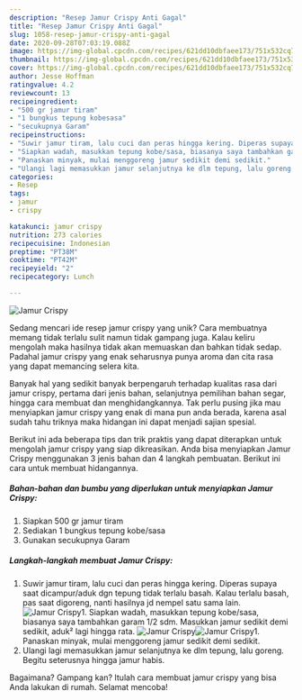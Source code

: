 ```yaml
---
description: "Resep Jamur Crispy Anti Gagal"
title: "Resep Jamur Crispy Anti Gagal"
slug: 1058-resep-jamur-crispy-anti-gagal
date: 2020-09-28T07:03:19.088Z
image: https://img-global.cpcdn.com/recipes/621dd10dbfaee173/751x532cq70/jamur-crispy-foto-resep-utama.jpg
thumbnail: https://img-global.cpcdn.com/recipes/621dd10dbfaee173/751x532cq70/jamur-crispy-foto-resep-utama.jpg
cover: https://img-global.cpcdn.com/recipes/621dd10dbfaee173/751x532cq70/jamur-crispy-foto-resep-utama.jpg
author: Jesse Hoffman
ratingvalue: 4.2
reviewcount: 13
recipeingredient:
- "500 gr jamur tiram"
- "1 bungkus tepung kobesasa"
- "secukupnya Garam"
recipeinstructions:
- "Suwir jamur tiram, lalu cuci dan peras hingga kering. Diperas supaya saat dicampur/aduk dgn tepung tidak terlalu basah. Kalau terlalu basah, pas saat digoreng, nanti hasilnya jd nempel satu sama lain."
- "Siapkan wadah, masukkan tepung kobe/sasa, biasanya saya tambahkan garam 1/2 sdm. Masukkan jamur sedikit demi sedikit, aduk² lagi hingga rata."
- "Panaskan minyak, mulai menggoreng jamur sedikit demi sedikit."
- "Ulangi lagi memasukkan jamur selanjutnya ke dlm tepung, lalu goreng. Begitu seterusnya hingga jamur habis."
categories:
- Resep
tags:
- jamur
- crispy

katakunci: jamur crispy 
nutrition: 273 calories
recipecuisine: Indonesian
preptime: "PT38M"
cooktime: "PT42M"
recipeyield: "2"
recipecategory: Lunch

---
```



![Jamur Crispy](https://img-global.cpcdn.com/recipes/621dd10dbfaee173/751x532cq70/jamur-crispy-foto-resep-utama.jpg)

Sedang mencari ide resep jamur crispy yang unik? Cara membuatnya memang tidak terlalu sulit namun tidak gampang juga. Kalau keliru mengolah maka hasilnya tidak akan memuaskan dan bahkan tidak sedap. Padahal jamur crispy yang enak seharusnya punya aroma dan cita rasa yang dapat memancing selera kita.

Banyak hal yang sedikit banyak berpengaruh terhadap kualitas rasa dari jamur crispy, pertama dari jenis bahan, selanjutnya pemilihan bahan segar, hingga cara membuat dan menghidangkannya. Tak perlu pusing jika mau menyiapkan jamur crispy yang enak di mana pun anda berada, karena asal sudah tahu triknya maka hidangan ini dapat menjadi sajian spesial.




Berikut ini ada beberapa tips dan trik praktis yang dapat diterapkan untuk mengolah jamur crispy yang siap dikreasikan. Anda bisa menyiapkan Jamur Crispy menggunakan 3 jenis bahan dan 4 langkah pembuatan. Berikut ini cara untuk membuat hidangannya.

<!--inarticleads1-->

##### Bahan-bahan dan bumbu yang diperlukan untuk menyiapkan Jamur Crispy:

1. Siapkan 500 gr jamur tiram
1. Sediakan 1 bungkus tepung kobe/sasa
1. Gunakan secukupnya Garam




<!--inarticleads2-->

##### Langkah-langkah membuat Jamur Crispy:

1. Suwir jamur tiram, lalu cuci dan peras hingga kering. Diperas supaya saat dicampur/aduk dgn tepung tidak terlalu basah. Kalau terlalu basah, pas saat digoreng, nanti hasilnya jd nempel satu sama lain.
<img src="https://img-global.cpcdn.com/steps/e7286db0a12971ac/160x128cq70/jamur-crispy-langkah-memasak-1-foto.jpg" alt="Jamur Crispy">1. Siapkan wadah, masukkan tepung kobe/sasa, biasanya saya tambahkan garam 1/2 sdm. Masukkan jamur sedikit demi sedikit, aduk² lagi hingga rata.
<img src="https://img-global.cpcdn.com/steps/88a24230b6892585/160x128cq70/jamur-crispy-langkah-memasak-2-foto.jpg" alt="Jamur Crispy"><img src="https://img-global.cpcdn.com/steps/d2d8f121b17fb18e/160x128cq70/jamur-crispy-langkah-memasak-2-foto.jpg" alt="Jamur Crispy">1. Panaskan minyak, mulai menggoreng jamur sedikit demi sedikit.
1. Ulangi lagi memasukkan jamur selanjutnya ke dlm tepung, lalu goreng. Begitu seterusnya hingga jamur habis.




Bagaimana? Gampang kan? Itulah cara membuat jamur crispy yang bisa Anda lakukan di rumah. Selamat mencoba!
